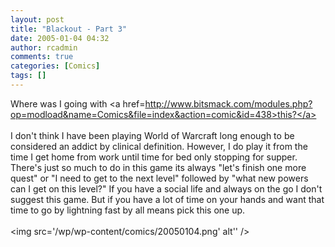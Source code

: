 ```yaml
---
layout: post
title: "Blackout - Part 3"
date: 2005-01-04 04:32
author: rcadmin
comments: true
categories: [Comics]
tags: []
---
```

Where was I going with <a href=http://www.bitsmack.com/modules.php?op=modload&name=Comics&file=index&action=comic&id=438>this?</a><br />
<br />
I don't think I have been playing World of Warcraft long enough to be considered an addict by clinical definition. However, I do play it from the time I get home from work until time for bed only stopping for supper. There's just so much to do in this game its always "let's finish one more quest" or "I need to get to the next level" followed by "what new powers can I get on this level?" If you have a social life and always on the go I don't suggest this game. But if you have a lot of time on your hands and want that time to go by lightning fast by all means pick this one up. <Br><br><!--more--><img src='/wp/wp-content/comics/20050104.png' alt'' />
